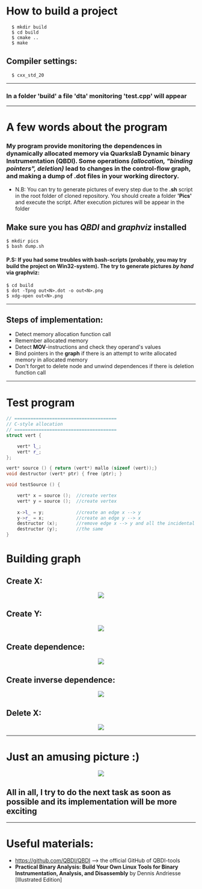 # How to build a project
```
  $ mkdir build
  $ cd build
  $ cmake ..
  $ make
```
## Compiler settings:
```
  $ cxx_std_20
```
---
### In a folder 'build' a file 'dta' monitoring 'test.cpp' will appear 
---
# A few words about the program
### My program provide monitoring the dependences in dynamically allocated memory via **QuarkslaB Dynamic binary Instrumentation** (QBDI). Some operations ***(allocation, "binding pointers", deletion)*** lead to changes in the control-flow graph, and making a dump of **.dot** files in your working directory.
* N.B: You can try to generate pictures of every step due to the **.sh** script in the root folder of cloned repository. You should create a folder **'Pics'** and execute the script. After execution pictures will be appear in the folder 

## **Make sure you has *QBDI* and *graphviz* installed** 
```
$ mkdir pics
$ bash dump.sh
```
#### P.S: If you had some troubles with bash-scripts (probably, you may try build the project on Win32-system). The try to generate pictures *by hand* via **graphviz**:
```
$ cd build
$ dot -Tpng out<N>.dot -o out<N>.png
$ xdg-open out<N>.png
```
---
## Steps of implementation:
* Detect memory allocation function call
* Remember allocated memory 
* Detect **MOV**-instructions and check they operand's values 
* Bind pointers in the **graph** if there is an attempt to write allocated memory in allocated memory
* Don't forget to delete node and unwind dependences if there is deletion function call  
---
# Test program
```cpp
// ====================================== 
// C-style allocation
// ======================================
struct vert {

    vert* l_;
    vert* r_;
};

vert* source () { return (vert*) mallo (sizeof (vert));}
void destructor (vert* ptr) { free (ptr); }

void testSource () {

    vert* x = source ();  //create vertex 
    vert* y = source ();  //create vertex
    
    x->l_ = y;            //create an edge x --> y
    y->r_ = x;            //create an edge y --> x
    destructor (x);       //remove edge x --> y and all the incidental edges
    destructor (y);       //the same
}
```
# Building graph

## Create X:
<p align = "center">
<img src = "mdpics/out0.png">
</p>

## Create Y:
<p align = "center">
<img src = "mdpics/out1.png">
</p>

## Create dependence:
<p align = "center">
<img src = "mdpics/out2.png">
</p>

## Create inverse dependence:
<p align = "center">
<img src = "mdpics/out3.png">
</p>

## Delete X:

<p align = "center">
<img src = "mdpics/out4.png">
</p>

---
# Just an amusing picture :) 

<p align = "center">
<img src = "mdpics/dep.png">
</p>

## All in all, I try to do the next task as soon as possible and its implementation will be more exciting  
---
# Useful materials: 
* https://github.com/QBDI/QBDI --> the official GitHub of QBDI-tools
*  **Practical Binary Analysis: Build Your Own Linux Tools for Binary Instrumentation, Analysis, and Disassembly** by Dennis Andriesse [Illustrated Edition]
